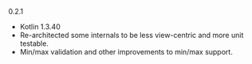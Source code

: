 0.2.1

* Kotlin 1.3.40
* Re-architected some internals to be less view-centric and more unit testable.
* Min/max validation and other improvements to min/max support.
